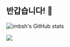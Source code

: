 ## 반갑습니다! 👋

![imbsh's GitHub stats](https://github-readme-stats.vercel.app/api?username=imbsh&show=reviews,discussions_started,discussions_answered,prs_merged,prs_merged_percentage&rank_icon=github)

<span>
  <a href="https://imbsh.github.io/blog">
    <img src="https://img.shields.io/badge/Github Pages-222222?style=plastic&logo=github&logoColor=white"/>
  </a>
</span>

<!--
**imbsh/imbsh** is a ✨ _special_ ✨ repository because its `README.md` (this file) appears on your GitHub profile.

Here are some ideas to get you started:

- 🔭 I’m currently working on ...
- 🌱 I’m currently learning ...
- 👯 I’m looking to collaborate on ...
- 🤔 I’m looking for help with ...
- 💬 Ask me about ...
- 📫 How to reach me: ...
- 😄 Pronouns: ...
- ⚡ Fun fact: ...
-->
